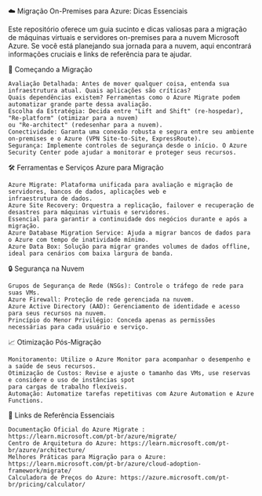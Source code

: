 ☁️ Migração On-Premises para Azure: Dicas Essenciais

Este repositório oferece um guia sucinto e dicas valiosas para a migração de máquinas virtuais e servidores on-premises para a nuvem Microsoft Azure. Se você está planejando sua jornada para a nuvem, aqui encontrará informações cruciais e links de referência para te ajudar.

🚀 Começando a Migração

    Avaliação Detalhada: Antes de mover qualquer coisa, entenda sua infraestrutura atual. Quais aplicações são críticas? 
    Quais dependências existem? Ferramentas como o Azure Migrate podem automatizar grande parte dessa avaliação.
    Escolha da Estratégia: Decida entre "Lift and Shift" (re-hospedar), "Re-platform" (otimizar para a nuvem) 
    ou "Re-architect" (redesenhar para a nuvem).
    Conectividade: Garanta uma conexão robusta e segura entre seu ambiente on-premises e o Azure (VPN Site-to-Site, ExpressRoute).
    Segurança: Implemente controles de segurança desde o início. O Azure Security Center pode ajudar a monitorar e proteger seus recursos.

🛠️ Ferramentas e Serviços Azure para Migração

    Azure Migrate: Plataforma unificada para avaliação e migração de servidores, bancos de dados, aplicações web e
    infraestrutura de dados.
    Azure Site Recovery: Orquestra a replicação, failover e recuperação de desastres para máquinas virtuais e servidores.
    Essencial para garantir a continuidade dos negócios durante e após a migração.
    Azure Database Migration Service: Ajuda a migrar bancos de dados para o Azure com tempo de inatividade mínimo.
    Azure Data Box: Solução para migrar grandes volumes de dados offline, ideal para cenários com baixa largura de banda.

🔒 Segurança na Nuvem

    Grupos de Segurança de Rede (NSGs): Controle o tráfego de rede para suas VMs.
    Azure Firewall: Proteção de rede gerenciada na nuvem.
    Azure Active Directory (AAD): Gerenciamento de identidade e acesso para seus recursos na nuvem.
    Princípio do Menor Privilégio: Conceda apenas as permissões necessárias para cada usuário e serviço.

📈 Otimização Pós-Migração

    Monitoramento: Utilize o Azure Monitor para acompanhar o desempenho e a saúde de seus recursos.
    Otimização de Custos: Revise e ajuste o tamanho das VMs, use reservas e considere o uso de instâncias spot
    para cargas de trabalho flexíveis.
    Automação: Automatize tarefas repetitivas com Azure Automation e Azure Functions.

🔗 Links de Referência Essenciais

    Documentação Oficial do Azure Migrate : https://learn.microsoft.com/pt-br/azure/migrate/
    Centro de Arquitetura do Azure: https://learn.microsoft.com/pt-br/azure/architecture/
    Melhores Práticas para Migração para o Azure: https://learn.microsoft.com/pt-br/azure/cloud-adoption-framework/migrate/
    Calculadora de Preços do Azure: https://azure.microsoft.com/pt-br/pricing/calculator/
